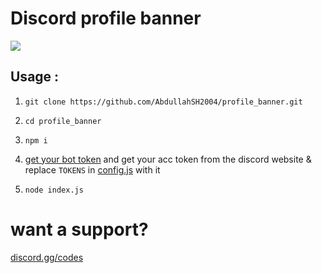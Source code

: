 # Discord profile banner
 
<img src="http://g.recordit.co/8fNF2il6Sy.gif">

## Usage :

1. `git clone https://github.com/AbdullahSH2004/profile_banner.git`

2. `cd profile_banner`

3. `npm i`

4. [get your bot token](https://discord.com/developers/applications) and get your acc token from the discord website & replace `TOKENS` in [config.js](https://github.com/AbdullahSH2004/profile_banner/config.js) with it

5. `node index.js`

# want a support?

[discord.gg/codes](https://discord.gg/code-s)
